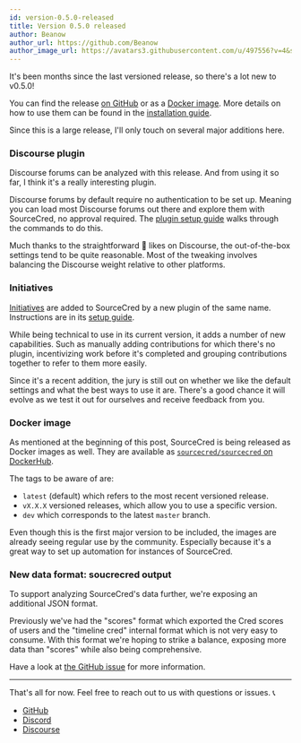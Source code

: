 ```yaml
---
id: version-0.5.0-released
title: Version 0.5.0 released
author: Beanow
author_url: https://github.com/Beanow
author_image_url: https://avatars3.githubusercontent.com/u/497556?v=4&s=200
---
```


It's been months since the last versioned release, so there's a lot new to
v0.5.0!

You can find the release [on GitHub][GitHub release] or as a [Docker image].
More details on how to use them can be found in the [installation guide].

Since this is a large release, I'll only touch on several major additions here.

### Discourse plugin

Discourse forums can be analyzed with this release. And from using it so far, I
think it's a really interesting plugin.

Discourse forums by default require no authentication to be set up. Meaning you
can load most Discourse forums out there and explore them with SourceCred, no
approval required. The [plugin setup guide][discourse setup] walks through the
commands to do this.

Much thanks to the straightforward 💚 likes on Discourse, the out-of-the-box
settings tend to be quite reasonable. Most of the tweaking involves balancing
the Discourse weight relative to other platforms.

### Initiatives

[Initiatives] are added to SourceCred by a new plugin of the same name.
Instructions are in its [setup guide][initiatives setup].

While being technical to use in its current version, it adds a number of new
capabilities. Such as manually adding contributions for which there's no plugin,
incentivizing work before it's completed and grouping contributions together to
refer to them more easily.

Since it's a recent addition, the jury is still out on whether we like the
default settings and what the best ways to use it are. There's a good chance
it will evolve as we test it out for ourselves and receive feedback from you.

### Docker image

As mentioned at the beginning of this post, SourceCred is being released as
Docker images as well. They are available as [`sourcecred/sourcecred` on
DockerHub][Docker image].

The tags to be aware of are:
- `latest` (default) which refers to the most recent versioned release.
- `vX.X.X` versioned releases, which allow you to use a specific version.
- `dev` which corresponds to the latest `master` branch.

Even though this is the first major version to be included, the images are
already seeing regular use by the community. Especially because it's a great way
to set up automation for instances of SourceCred.

### New data format: soucrecred output

To support analyzing SourceCred's data further, we're exposing an additional
JSON format.

Previously we've had the "scores" format which exported the Cred scores of users
and the "timeline cred" internal format which is not very easy to consume. With
this format we're hoping to strike a balance, exposing more data than "scores"
while also being comprehensive.

Have a look at [the GitHub issue][sourcecred output issue] for more information.

---

That's all for now. Feel free to reach out to us with questions or issues.
:telephone_receiver:
- [GitHub](https://github.com/sourcecred/sourcecred)
- [Discord](https://discord.gg/tsBTgc9)
- [Discourse](https://discourse.sourcecred.io)

[GitHub release]: https://github.com/sourcecred/sourcecred/releases/tag/v0.5.0
[Docker image]: https://hub.docker.com/r/sourcecred/sourcecred/tags
[installation guide]: ../docs/setup/installation
[discourse setup]: ../docs/setup/plugins/discourse
[Initiatives]: ../docs/concepts/initiatives
[initiatives setup]: ../docs/setup/plugins/initiatives
[sourcecred output issue]: https://github.com/sourcecred/sourcecred/issues/1773
